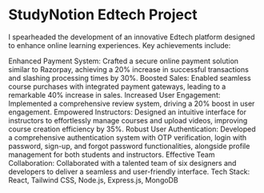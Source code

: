 # StudyNotion Edtech Project
I spearheaded the development of an innovative Edtech platform designed to enhance online learning experiences. Key achievements include:

Enhanced Payment System: Crafted a secure online payment solution similar to Razorpay, achieving a 20% increase in successful transactions and slashing processing times by 30%.
Boosted Sales: Enabled seamless course purchases with integrated payment gateways, leading to a remarkable 40% increase in sales.
Increased User Engagement: Implemented a comprehensive review system, driving a 20% boost in user engagement.
Empowered Instructors: Designed an intuitive interface for instructors to effortlessly manage courses and upload videos, improving course creation efficiency by 35%.
Robust User Authentication: Developed a comprehensive authentication system with OTP verification, login with password, sign-up, and forgot password functionalities, alongside profile management for both students and instructors.
Effective Team Collaboration: Collaborated with a talented team of six designers and developers to deliver a seamless and user-friendly interface.
Tech Stack: React, Tailwind CSS, Node.js, Express.js, MongoDB
